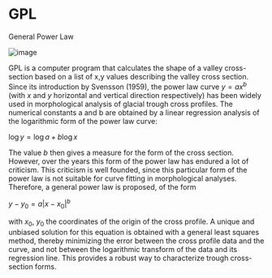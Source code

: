 # GPL
General Power Law

![image](https://user-images.githubusercontent.com/62480664/183958477-8181f74c-fb8b-465c-bf91-f1f13de2ef8d.png)

GPL is a computer program that calculates the shape of a valley cross-section based on a list of x,y values describing the valley cross section. Since its introduction by Svensson (1959), the power law curve $y = a x^b$ (with $x$ and $y$ horizontal and vertical direction respectively) has been widely used in morphological analysis of glacial trough cross profiles. The numerical constants a and b are obtained by a linear regression analysis of the logarithmic form of the power law curve:

$\log y = \log a + b \log x$

The value $b$ then gives a measure for the form of the cross section. However, over the years this form of the power law has endured a lot of criticism. This criticism is well founded, since this particular form of the power law is not suitable for curve fitting in morphological analyses. Therefore, a general power law is proposed, of the form

$y - y_0 = a | x - x_0 |^b$

with $x_0$, $y_0$ the coordinates of the origin of the cross profile. A unique and unbiased solution for this equation is obtained with a general least squares method, thereby minimizing the error between the cross profile data and the curve, and not between the logarithmic transform of the data and its regression line. This provides a robust way to characterize trough cross-section forms.

